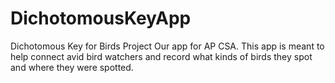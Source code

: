 # DichotomousKeyApp
Dichotomous Key for Birds Project
Our app for AP CSA.
This app is meant to help connect avid bird watchers and record what kinds of birds they spot and where they were spotted.
